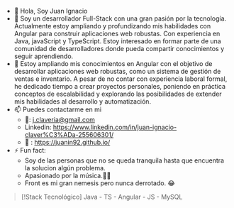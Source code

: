 - 👋 Hola, Soy Juan Ignacio
- 👀 Soy un desarrollador Full-Stack con una gran pasión por la tecnología. Actualmente estoy ampliando y profundizando mis habilidades con Angular para construir aplicaciones web robustas. Con experiencia en Java, javaScript y TypeScript. Estoy interesado en formar parte de una comunidad de desarrolladores donde pueda compartir conocimientos y seguir aprendiendo. 
- 🌱 Estoy ampliando mis conocimientos en Angular con el objetivo de desarrollar aplicaciones web robustas, como un sistema de gestión de ventas e inventario. A pesar de no contar con experiencia laboral formal, he dedicado tiempo a crear proyectos personales, poniendo en práctica conceptos de escalabilidad y explorando las posibilidades de extender mis habilidades al desarrollo y automatización.
- 📫 Puedes contactarme en mi
    + 📧: j.claveria@gmail.com
    + Linkedin: https://www.linkedin.com/in/juan-ignacio-claver%C3%ADa-255606301/
    + 💼 : https://juanin92.github.io/
- ⚡ Fun fact:
  + Soy de las personas que no se queda tranquila hasta que encuentra la solucion algún problema.
  + Apasionado por la música.🤘🤘
  + Front es mi gran nemesis pero nunca derrotado. 😂

>[!Stack Tecnológico]
>Java - TS - Angular - JS - MySQL

<!---
Juanin92/Juanin92 is a ✨ special ✨ repository because its `README.md` (this file) appears on your GitHub profile.
You can click the Preview link to take a look at your changes.
--->
